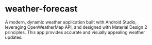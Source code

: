 # weather-forecast
A modern, dynamic weather application built with Android Studio, leveraging OpenWeatherMap API, and designed with Material Design 2 principles. This app provides accurate and visually appealing weather updates.
